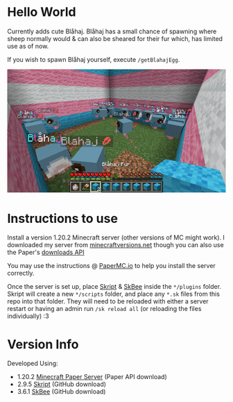 # Hello World
Currently adds cute Blåhaj.  Blåhaj has a small chance of spawning where sheep normally would & can also be sheared for their fur which, has limited use as of now.

If you wish to spawn Blåhaj yourself, execute `/getBlahajEgg`.

<img src="images/blahajPen.png">

# Instructions to use
Install a version 1.20.2 Minecraft server (other versions of MC might work).  I downloaded my server from [minecraftversions.net](https://www.minecraftversions.net/paper) though you can also use the Paper's [downloads API](https://docs.papermc.io/misc/downloads-api)

You may use the instructions @ [PaperMC.io](https://docs.papermc.io/paper/getting-started) to help you install the server correctly.

Once the server is set up, place [Skript](https://github.com/SkriptLang/Skript/releases) & [SkBee](https://github.com/ShaneBeee/SkBee/releases) inside the `*/plugins` folder.  Skript will create a new `*/scripts` folder, and place any `*.sk` files from this repo into that folder.  They will need to be reloaded with either a server restart or having an admin run `/sk reload all` (or reloading the files individually) :3

# Version Info
Developed Using:
- 1.20.2 [Minecraft Paper Server](https://api.papermc.io/v2/projects/paper/versions/1.20.2/builds/318/downloads/paper-1.20.2-318.jar) (Paper API download)
- 2.9.5 [Skript](https://github.com/SkriptLang/Skript/releases/download/2.9.5/Skript-2.9.5.jar) (GitHub download)
- 3.6.1 [SkBee](https://github.com/ShaneBeee/SkBee/releases/download/3.6.1/SkBee-3.6.1.jar) (GitHub download)
